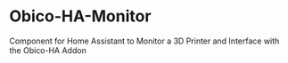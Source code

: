 # Obico-HA-Monitor
Component for Home Assistant to Monitor a 3D Printer and Interface with the Obico-HA Addon
